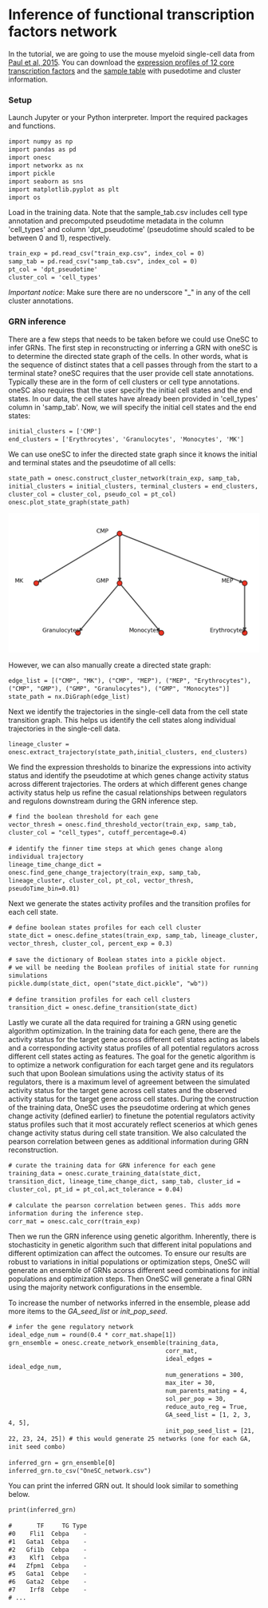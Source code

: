 # Inference of functional transcription factors network
In the tutorial, we are going to use the mouse myeloid single-cell data from [Paul et al, 2015](https://www.cell.com/cell/fulltext/S0092-8674(15)01493-2?_returnURL=https%3A%2F%2Flinkinghub.elsevier.com%2Fretrieve%2Fpii%2FS0092867415014932%3Fshowall%3Dtrue). You can download the [expression profiles of 12 core transcription factors](https://cnobjects.s3.amazonaws.com/OneSC/Pual_2015/train_exp.csv) and the [sample table](https://cnobjects.s3.amazonaws.com/OneSC/Pual_2015/samp_tab.csv) with pusedotime and cluster information. 

### Setup
Launch Jupyter or your Python interpreter. Import the required packages and functions.
```
import numpy as np 
import pandas as pd 
import onesc 
import networkx as nx
import pickle 
import seaborn as sns 
import matplotlib.pyplot as plt
import os
```

Load in the training data. Note that the sample_tab.csv includes cell type annotation and precomputed pseudotime metadata in the column 'cell_types' and column 'dpt_pseudotime' (pseudotime should scaled to be between 0 and 1), respectively. 
```
train_exp = pd.read_csv("train_exp.csv", index_col = 0)
samp_tab = pd.read_csv("samp_tab.csv", index_col = 0)
pt_col = 'dpt_pseudotime'
cluster_col = 'cell_types'
```
*Important notice*: Make sure there are no underscore "_" in any of the cell cluster annotations. 
### GRN inference 
There are a few steps that needs to be taken before we could use OneSC to infer GRNs. The first step in reconstructing or inferring a GRN with oneSC is to determine the directed state graph of the cells. In other words, what is the sequence of distinct states that a cell passes through from the start to a terminal state? oneSC requires that the user provide cell state annotations. Typically these are in the form of cell clusters or cell type annotations. oneSC also requires that the user specify the initial cell states and the end states. In our data, the cell states have already been provided in 'cell_types' column in 'samp_tab'. Now, we will specify the initial cell states and the end states:

```
initial_clusters = ['CMP']
end_clusters = ['Erythrocytes', 'Granulocytes', 'Monocytes', 'MK']
```
We can use oneSC to infer the directed state graph since it knows the initial and terminal states and the pseudotime of all cells:
```
state_path = onesc.construct_cluster_network(train_exp, samp_tab, initial_clusters = initial_clusters, terminal_clusters = end_clusters, cluster_col = cluster_col, pseudo_col = pt_col)
onesc.plot_state_graph(state_path)
```
![State graph](./_static/images/state_graph_1.png)

However, we can also manually create a directed state graph:

```
edge_list = [("CMP", "MK"), ("CMP", "MEP"), ("MEP", "Erythrocytes"), ("CMP", "GMP"), ("GMP", "Granulocytes"), ("GMP", "Monocytes")]
state_path = nx.DiGraph(edge_list)
```

Next we identify the trajectories in the single-cell data from the cell state transition graph. This helps us identify the cell states along individual trajectories in the single-cell data. 
```
lineage_cluster = onesc.extract_trajectory(state_path,initial_clusters, end_clusters)
```
We find the expression thresholds to binarize the expressions into activity status and identify the pseudotime at which genes change activity status across different trajectories. The orders at which different genes change activity status help us refine the casual relationships between regulators and regulons downstream during the GRN inference step. 
```
# find the boolean threshold for each gene 
vector_thresh = onesc.find_threshold_vector(train_exp, samp_tab, cluster_col = "cell_types", cutoff_percentage=0.4)

# identify the finner time steps at which genes change along individual trajectory 
lineage_time_change_dict = onesc.find_gene_change_trajectory(train_exp, samp_tab, lineage_cluster, cluster_col, pt_col, vector_thresh, pseudoTime_bin=0.01) 
```
Next we generate the states activity profiles and the transition profiles for each cell state. 
```
# define boolean states profiles for each cell cluster 
state_dict = onesc.define_states(train_exp, samp_tab, lineage_cluster, vector_thresh, cluster_col, percent_exp = 0.3)

# save the dictionary of Boolean states into a pickle object. 
# we will be needing the Boolean profiles of initial state for running simulations 
pickle.dump(state_dict, open("state_dict.pickle", "wb"))

# define transition profiles for each cell clusters
transition_dict = onesc.define_transition(state_dict)
```
Lastly we curate all the data required for training a GRN using genetic algorithm optimization. In the training data for each gene, there are the activity status for the target gene across different cell states acting as labels and a corresponding activity status profiles of all potential regulators across different cell states acting as features. The goal for the genetic algorithm is to optimize a network configuration for each target gene and its regulators such that upon Boolean simulations using the activity status of its regulators, there is a maximum level of agreement between the simulated activity status for the target gene across cell states and the observed activity status for the target gene across cell states. During the construction of the training data, OneSC uses the pseudotime ordering at which genes change activity (defined earlier) to finetune the potential regulators activity status profiles such that it most accurately reflect scenerios at which genes change activity status during cell state transition. We also calculated the pearson correlation between genes as additional information during GRN reconstruction. 
```
# curate the training data for GRN inference for each gene 
training_data = onesc.curate_training_data(state_dict, transition_dict, lineage_time_change_dict, samp_tab, cluster_id = cluster_col, pt_id = pt_col,act_tolerance = 0.04)

# calculate the pearson correlation between genes. This adds more information during the inference step. 
corr_mat = onesc.calc_corr(train_exp)
```
Then we run the GRN inference using genetic algorithm. Inherently, there is stochasticity in genetic algorithm such that different inital populations and different optimization can affect the outcomes. To ensure our results are robust to variations in initial populations or optimization steps, OneSC will generate an ensemble of GRNs acorss different seed combinations for initial populations and optimization steps. Then OneSC will generate a final GRN using the majority network configurations in the ensemble. 

To increase the number of networks inferred in the ensemble, please add more items to the *GA_seed_list* or *init_pop_seed*. 
```
# infer the gene regulatory network
ideal_edge_num = round(0.4 * corr_mat.shape[1])
grn_ensemble = onesc.create_network_ensemble(training_data, 
                                            corr_mat, 
                                            ideal_edges = ideal_edge_num, 
                                            num_generations = 300, 
                                            max_iter = 30, 
                                            num_parents_mating = 4, 
                                            sol_per_pop = 30, 
                                            reduce_auto_reg = True, 
                                            GA_seed_list = [1, 2, 3, 4, 5], 
                                            init_pop_seed_list = [21, 22, 23, 24, 25]) # this would generate 25 networks (one for each GA, init seed combo)

inferred_grn = grn_ensemble[0]
inferred_grn.to_csv("OneSC_network.csv")
```
You can print the inferred GRN out. It should look similar to something below. 
```
print(inferred_grn)

#       TF     TG Type
#0    Fli1  Cebpa    -
#1   Gata1  Cebpa    -
#2   Gfi1b  Cebpa    -
#3    Klf1  Cebpa    -
#4   Zfpm1  Cebpa    -
#5   Gata1  Cebpe    -
#6   Gata2  Cebpe    -
#7    Irf8  Cebpe    -
# ...
```